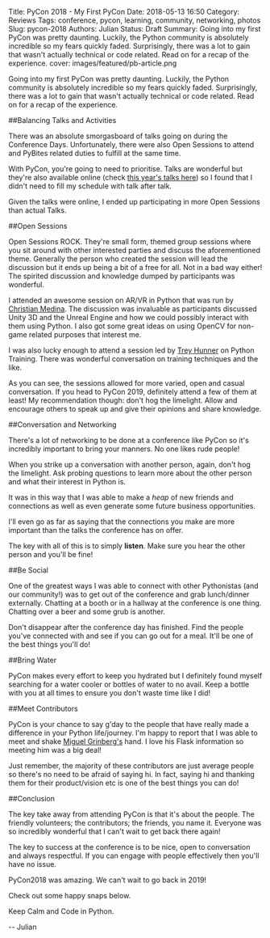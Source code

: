 Title: PyCon 2018 - My First PyCon
Date: 2018-05-13 16:50
Category:  Reviews
Tags: conference, pycon, learning, community, networking, photos
Slug: pycon-2018
Authors: Julian
Status: Draft
Summary: Going into my first PyCon was pretty daunting. Luckily, the Python community is absolutely incredible so my fears quickly faded. Surprisingly, there was a lot to gain that wasn't actually technical or code related. Read on for a recap of the experience.
cover: images/featured/pb-article.png

Going into my first PyCon was pretty daunting. Luckily, the Python community is absolutely incredible so my fears quickly faded. Surprisingly, there was a lot to gain that wasn't actually technical or code related. Read on for a recap of the experience.


##Balancing Talks and Activities

There was an absolute smorgasboard of talks going on during the Conference Days. Unfortunately, there were also Open Sessions to attend and PyBites related duties to fulfill at the same time.

With PyCon, you're going to need to prioritise. Talks are wonderful but they're also available online (check [this year's talks here](https://www.youtube.com/channel/UCsX05-2sVSH7Nx3zuk3NYuQ)) so I found that I didn't need to fill my schedule with talk after talk.

Given the talks were online, I ended up participating in more Open Sessions than actual Talks.


##Open Sessions

Open Sessions ROCK. They're small form, themed group sessions where you sit around with other interested parties and discuss the aforementioned theme. Generally the person who created the session will lead the discussion but it ends up being a bit of a free for all. Not in a bad way either! The spirited discussion and knowledge dumped by participants was wonderful.

I attended an awesome session on AR/VR in Python that was run by [Christian Medina](https://twitter.com/tryexceptpass). The discussion was invaluable as participants discussed Unity 3D and the Unreal Engine and how we could possibly interact with them using Python. I also got some great ideas on using OpenCV for non-game related purposes that interest me.

I was also lucky enough to attend a session led by [Trey Hunner](https://twitter.com/treyhunner) on Python Training. There was wonderful conversation on training techniques and the like.

As you can see, the sessions allowed for more varied, open and casual conversation. If you head to PyCon 2019, definitely attend a few of them at least! My recommendation though: don't hog the limelight. Allow and encourage others to speak up and give their opinions and share knowledge.


##Conversation and Networking

There's a lot of networking to be done at a conference like PyCon so it's incredibly important to bring your manners. No one likes rude people!

When you strike up a conversation with another person, again, don't hog the limelight. Ask probing questions to learn more about the other person and what their interest in Python is.

It was in this way that I was able to make a *heap* of new friends and connections as well as even generate some future business opportunities.

I'll even go as far as saying that the connections you make are more important than the talks the conference has on offer.

The key with all of this is to simply **listen**. Make sure you hear the other person and you'll be fine!


##Be Social

One of the greatest ways I was able to connect with other Pythonistas (and our community!) was to get out of the conference and grab lunch/dinner externally. Chatting at a booth or in a hallway at the conference is one thing. Chatting over a beer and some grub is another.

Don't disappear after the conference day has finished. Find the people you've connected with and see if you can go out for a meal. It'll be one of the best things you'll do!


##Bring Water

PyCon makes every effort to keep you hydrated but I definitely found myself searching for a water cooler or bottles of water to no avail. Keep a bottle with you at all times to ensure you don't waste time like I did!


##Meet Contributors

PyCon is your chance to say g'day to the people that have really made a difference in your Python life/journey. I'm happy to report that I was able to meet and shake [Miguel Grinberg's](https://twitter.com/miguelgrinberg) hand. I love his Flask information so meeting him was a big deal!

Just remember, the majority of these contributors are just average people so there's no need to be afraid of saying hi. In fact, saying hi and thanking them for their product/vision etc is one of the best things you can do!



##Conclusion

The key take away from attending PyCon is that it's about the people. The friendly volunteers; the contributors; the friends, you name it. Everyone was so incredibly wonderful that I can't wait to get back there again!

The key to success at the conference is to be nice, open to conversation and always respectful. If you can engage with people effectively then you'll have no issue.

PyCon2018 was amazing. We can't wait to go back in 2019!

Check out some happy snaps below.

Keep Calm and Code in Python.

-- Julian
